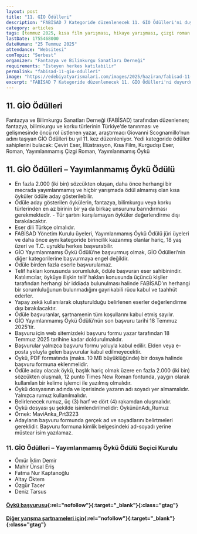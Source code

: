 ```yaml
---
layout: post
title: "11. GİO Ödülleri"
description: "FABİSAD 7 Kategoride düzenlenecek 11. GİO Ödülleri'ni duyurdu"
category: articles
tags: [temmuz 2025, kısa film yarışması, hikaye yarışması, çizgi roman yarışması, genel]
lastDate: 1755468000
dateHuman: "25 Temmuz 2025"
attendance: "Websitesi"
comTopic: "Serbest"
organizer: "Fantazya ve Bilimkurgu Sanatları Derneği"
requirements: "İsteyen herkes katılabilir"
permalink: "fabisad-11-gio-odulleri"
image: "https://edebiyatyarismalari.com/images/2025/haziran/fabisad-11-gio-odulleri.jpg"
excerpt: "FABİSAD 7 Kategoride düzenlenecek 11. GİO Ödülleri'ni duyurdu"
---
```


## 11. GİO Ödülleri

Fantazya ve Bilimkurgu Sanatları Derneği (FABİSAD) tarafından düzenlenen; fantazya, bilimkurgu ve korku türlerinin Türkiye’de tanınması ve gelişmesinde öncü rol üstlenen yazar, araştırmacı Giovanni Scognamillo’nun adını taşıyan GİO Ödülleri bu yıl 11. kez düzenleniyor. Yedi kategoride ödüller sahiplerini bulacak: Çeviri Eser, İllüstrasyon, Kısa Film, Kurgudışı Eser, Roman, Yayımlanmamış Çizgi Roman, Yayımlanmamış Öykü

## 11. GİO Ödülleri – Yayımlanmamış Öykü Ödülü

- En fazla 2.000 (iki bin) sözcükten oluşan, daha önce herhangi bir mecrada yayımlanmamış ve hiçbir yarışmada ödül almamış olan kısa öyküler ödüle aday gösterilebilir.
- Ödüle aday gösterilen öykülerin, fantazya, bilimkurgu veya korku türlerinden en az birinin bir ya da birkaç unsurunu barındırması gerekmektedir. - Tür şartını karşılamayan öyküler değerlendirme dışı bırakılacaktır.
- Eser dili Türkçe olmalıdır.
- FABİSAD Yönetim Kurulu üyeleri, Yayımlanmamış Öykü Ödülü jüri üyeleri ve daha önce aynı kategoride birincilik kazanmış olanlar hariç, 18 yaş üzeri ve T.C. uyruklu herkes başvurabilir.
- GİO Yayımlanmamış Öykü Ödülü’ne başvurmuş olmak, GİO Ödülleri’nin diğer kategorilerine başvurmaya engel değildir.
- Ödüle birden fazla eserle başvurulamaz.
- Telif hakları konusunda sorumluluk, ödüle başvuran eser sahibinindir. Katılımcılar, öyküye ilişkin telif hakları konusunda üçüncü kişiler tarafından herhangi bir iddiada bulunulması halinde FABİSAD’ın herhangi bir sorumluluğunun bulunmadığını gayrikabili rücu kabul ve taahhüt ederler.
- Yapay zekâ kullanılarak oluşturulduğu belirlenen eserler değerlendirme dışı bırakılacaktır.
- Ödüle başvuranlar, şartnamenin tüm koşullarını kabul etmiş sayılır.
- GİO Yayımlanmamış Öykü Ödülü’nün son başvuru tarihi 18 Temmuz 2025’tir.
- Başvuru için web sitemizdeki başvuru formu yazar tarafından 18 Temmuz 2025 tarihine kadar doldurulmalıdır.
- Başvurular yalnızca başvuru formu yoluyla kabul edilir. Elden veya e-posta yoluyla gelen başvurular kabul edilmeyecektir.
- Öykü, PDF formatında (maks. 10 MB büyüklüğünde) bir dosya halinde başvuru formuna eklenmelidir.
- Ödüle aday olacak öykü, başlık hariç olmak üzere en fazla 2.000 (iki bin) sözcükten oluşmalı, 12 punto Times New Roman fontunda, yaygın olarak kullanılan bir kelime işlemci ile yazılmış olmalıdır.
- Öykü dosyasının adında ve içerisinde yazarın adı soyadı yer almamalıdır. Yalnızca rumuz kullanılmalıdır.
- Belirlenecek rumuz, üç (3) harf ve dört (4) rakamdan oluşmalıdır.
- Öykü dosyası şu şekilde isimlendirilmelidir: ÖykününAdı_Rumuz
- Örnek: MaviAnka_Prt3223
- Adayların başvuru formunda gerçek ad ve soyadlarını belirtmeleri gereklidir. Başvuru formuna kimlik belgesindeki ad-soyadı yerine müstear isim yazılamaz.

### 11. GİO Ödülleri – Yayımlanmamış Öykü Ödülü Seçici Kurulu

- Ömür İklim Demir
- Mahir Ünsal Eriş
- Fatma Nur Kaptanoğlu
- Altay Öktem
- Özgür Tacer
- Deniz Tarsus

#### [Öykü başvurusu](https://docs.google.com/forms/d/e/1FAIpQLSczoCJziUlRRW2nuSVMnJUDeAqVi9r0GoyIqD_g7EbLBb-dQA/viewform?usp=sharing&ouid=109179489454715278661){:rel="nofollow"}{:target="_blank"}{:class="gtag"}

#### [Diğer yarışma şartnameleri için](https://www.fabisad.com/haberler/11-gio-odulleri-icin-basvurular-acildi/?ref=edebiyatyarismalari.com){:rel="nofollow"}{:target="_blank"}{:class="gtag"}

